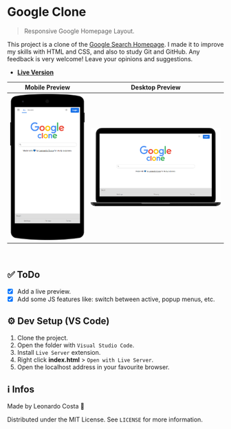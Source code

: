 # Google Clone

> Responsive Google Homepage Layout.

This project is a clone of the [Google Search Homepage](https://google.com). I made it to improve my skills with HTML and CSS, and also to study Git and GitHub. Any feedback is very welcome! Leave your opinions and suggestions.

- [**Live Version**](https://leocosta1.github.io/google-clone/)

Mobile Preview             |  Desktop Preview
:-------------------------:|:-------------------------:
![Mobile Preview](/images/mobile-preview.png)   |  ![Desktop Preview](/images/desktop-preview.png)

<br />

## ✅ ToDo

- [x] Add a live preview.
- [x] Add some JS features like: switch between active, popup menus, etc.

## ⚙ Dev Setup (VS Code)

1. Clone the project.
2. Open the folder with ``Visual Studio Code``.
3. Install ``Live Server`` extension.
4. Right click **index.html** > ``Open with Live Server``.
5. Open the localhost address in your favourite browser.

## ℹ Infos

Made by Leonardo Costa 🙂

Distributed under the MIT License. See ``LICENSE`` for more information.
